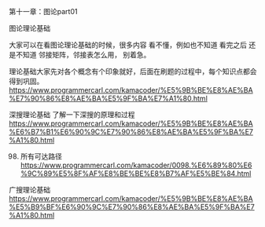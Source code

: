 第十一章：图论part01

图论理论基础 

大家可以在看图论理论基础的时候，很多内容 看不懂，例如也不知道 看完之后 还是不知道 邻接矩阵，邻接表怎么用， 别着急。 

理论基础大家先对各个概念有个印象就好，后面在刷题的过程中，每个知识点都会得到巩固。
https://www.programmercarl.com/kamacoder/%E5%9B%BE%E8%AE%BA%E7%90%86%E8%AE%BA%E5%9F%BA%E7%A1%80.html

深搜理论基础 
了解一下深搜的原理和过程 
https://www.programmercarl.com/kamacoder/%E5%9B%BE%E8%AE%BA%E6%B7%B1%E6%90%9C%E7%90%86%E8%AE%BA%E5%9F%BA%E7%A1%80.html 

98. 所有可达路径
https://www.programmercarl.com/kamacoder/0098.%E6%89%80%E6%9C%89%E5%8F%AF%E8%BE%BE%E8%B7%AF%E5%BE%84.html 

广搜理论基础 
https://www.programmercarl.com/kamacoder/%E5%9B%BE%E8%AE%BA%E5%B9%BF%E6%90%9C%E7%90%86%E8%AE%BA%E5%9F%BA%E7%A1%80.html

